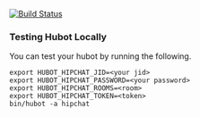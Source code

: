 [![Build Status](https://travis-ci.org/meguro-cd/idobata-chan.svg?branch=master)](https://travis-ci.org/meguro-cd/idobata-chan)

### Testing Hubot Locally

You can test your hubot by running the following.

```
export HUBOT_HIPCHAT_JID=<your jid> 
export HUBOT_HIPCHAT_PASSWORD=<your password>
export HUBOT_HIPCHAT_ROOMS=<room>
export HUBOT_HIPCHAT_TOKEN=<token>
bin/hubot -a hipchat
```

